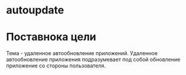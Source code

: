 # autoupdate
# Поставнока цели
Тема - удаленное автообновление приложений. 
Удаленное автообновление приложения подразумевает под собой обновление приложение со стороны пользователя.
